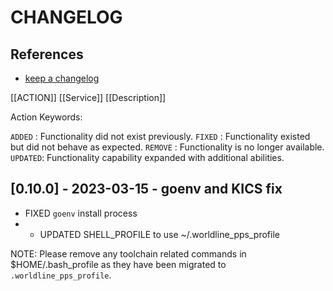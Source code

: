 # CHANGELOG

## References

- [keep a changelog](https://keepachangelog.com/en/1.0.0/)

[[ACTION]] [[Service]] [[Description]]

Action Keywords:

`ADDED`  : Functionality did not exist previously.
`FIXED`  : Functionality existed but did not behave as expected.
`REMOVE` : Functionality is no longer available.
`UPDATED`: Functionality capability expanded with additional abilities.

## [0.10.0] - 2023-03-15 - goenv and KICS fix

- FIXED `goenv` install process
- - UPDATED SHELL_PROFILE to use ~/.worldline_pps_profile

NOTE: Please remove any toolchain related commands in $HOME/.bash_profile as they have been migrated to `.worldline_pps_profile`.
